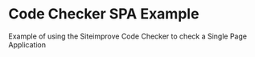 # Code Checker SPA Example
Example of using the Siteimprove Code Checker to check a Single Page Application
